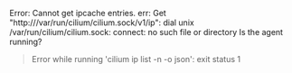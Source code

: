 Error: Cannot get ipcache entries. err: Get "http:///var/run/cilium/cilium.sock/v1/ip": dial unix /var/run/cilium/cilium.sock: connect: no such file or directory
Is the agent running?
> Error while running 'cilium ip list -n -o json':  exit status 1

